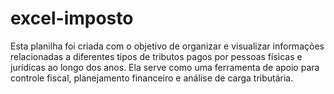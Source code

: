 # excel-imposto
Esta planilha foi criada com o objetivo de organizar e visualizar informações relacionadas a diferentes tipos de tributos pagos por pessoas físicas e jurídicas ao longo dos anos. Ela serve como uma ferramenta de apoio para controle fiscal, planejamento financeiro e análise de carga tributária.
